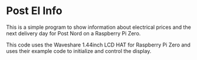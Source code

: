 # Post El Info

This is a simple program to show information about electrical prices
and the next delivery day for Post Nord on a Raspberry Pi Zero.

This code uses the Waveshare 1.44inch LCD HAT for Raspberry Pi Zero and uses
their example code to initialize and control the display.

